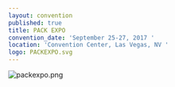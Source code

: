 ```yaml
---
layout: convention
published: true
title: PACK EXPO
convention_date: 'September 25-27, 2017 '
location: 'Convention Center, Las Vegas, NV '
logo: PACKEXPO.svg
---
```

![packexpo.png]({{site.baseurl}}/assets/img/conventions/packexpo.png)
